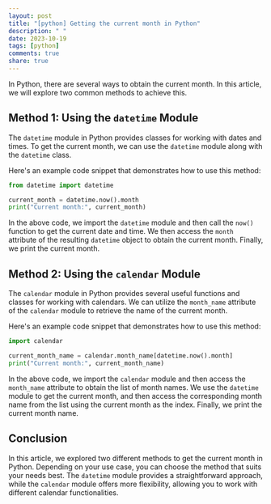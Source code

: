 ```yaml
---
layout: post
title: "[python] Getting the current month in Python"
description: " "
date: 2023-10-19
tags: [python]
comments: true
share: true
---
```


In Python, there are several ways to obtain the current month. In this article, we will explore two common methods to achieve this.

## Method 1: Using the `datetime` Module

The `datetime` module in Python provides classes for working with dates and times. To get the current month, we can use the `datetime` module along with the `datetime` class.

Here's an example code snippet that demonstrates how to use this method:

```python
from datetime import datetime

current_month = datetime.now().month
print("Current month:", current_month)
```

In the above code, we import the `datetime` module and then call the `now()` function to get the current date and time. We then access the `month` attribute of the resulting `datetime` object to obtain the current month. Finally, we print the current month.

## Method 2: Using the `calendar` Module

The `calendar` module in Python provides several useful functions and classes for working with calendars. We can utilize the `month_name` attribute of the `calendar` module to retrieve the name of the current month.

Here's an example code snippet that demonstrates how to use this method:

```python
import calendar

current_month_name = calendar.month_name[datetime.now().month]
print("Current month:", current_month_name)
```

In the above code, we import the `calendar` module and then access the `month_name` attribute to obtain the list of month names. We use the `datetime` module to get the current month, and then access the corresponding month name from the list using the current month as the index. Finally, we print the current month name.

## Conclusion

In this article, we explored two different methods to get the current month in Python. Depending on your use case, you can choose the method that suits your needs best. The `datetime` module provides a straightforward approach, while the `calendar` module offers more flexibility, allowing you to work with different calendar functionalities.